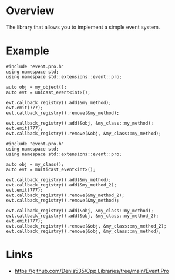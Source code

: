 # Overview

The library that allows you to implement a simple event system.

# Example

```
#include "event.pro.h"
using namespace std;
using namespace std::extensions::event::pro;

auto obj = my_object();
auto evt = unicast_event<int>();

evt.callback_registry().add(&my_method);
evt.emit(777);
evt.callback_registry().remove(&my_method);

evt.callback_registry().add(&obj, &my_class::my_method);
evt.emit(777);
evt.callback_registry().remove(&obj, &my_class::my_method);
```

```
#include "event.pro.h"
using namespace std;
using namespace std::extensions::event::pro;

auto obj = my_class();
auto evt = multicast_event<int>();

evt.callback_registry().add(&my_method);
evt.callback_registry().add(&my_method_2);
evt.emit(777);
evt.callback_registry().remove(&my_method_2);
evt.callback_registry().remove(&my_method);

evt.callback_registry().add(&obj, &my_class::my_method);
evt.callback_registry().add(&obj, &my_class::my_method_2);
evt.emit(777);
evt.callback_registry().remove(&obj, &my_class::my_method_2);
evt.callback_registry().remove(&obj, &my_class::my_method);
```

# Links

- https://github.com/Denis535/Cpp.Libraries/tree/main/Event.Pro
